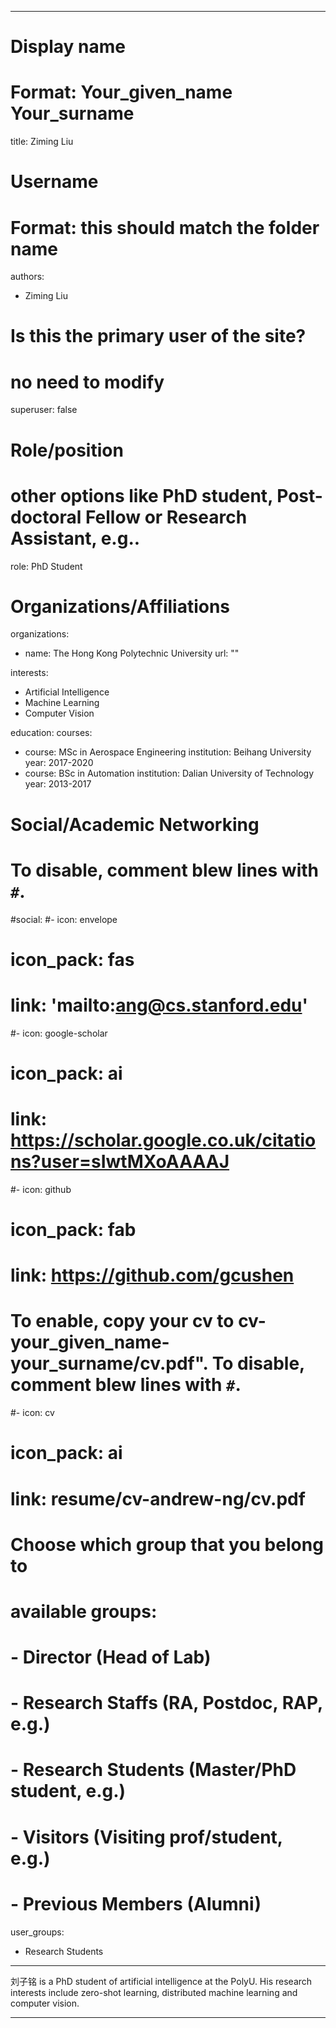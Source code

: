 
---
# Display name
# Format: Your_given_name Your_surname 
title: Ziming Liu

# Username
# Format: this should match the folder name
authors:
- Ziming Liu

# Is this the primary user of the site?
# no need to modify 
superuser: false

# Role/position
# other options like PhD student, Post-doctoral Fellow or Research Assistant, e.g..
role: PhD Student

# Organizations/Affiliations
organizations:
- name: The Hong Kong Polytechnic University
  url: ""

interests:
- Artificial Intelligence
- Machine Learning
- Computer Vision

education:
  courses:
  - course: MSc in Aerospace Engineering
    institution: Beihang University
    year: 2017-2020
  - course: BSc in Automation
    institution: Dalian University of Technology
    year: 2013-2017

# Social/Academic Networking
# To disable, comment blew lines with `#`.
#social:
#- icon: envelope
#  icon_pack: fas
#  link: 'mailto:ang@cs.stanford.edu'
#- icon: google-scholar
#  icon_pack: ai
#  link: https://scholar.google.co.uk/citations?user=sIwtMXoAAAAJ
#- icon: github
#  icon_pack: fab
#  link: https://github.com/gcushen

# To enable, copy your cv to cv-your_given_name-your_surname/cv.pdf". To disable, comment blew lines with `#`.
#- icon: cv
#  icon_pack: ai
#  link: resume/cv-andrew-ng/cv.pdf

# Choose which group that you belong to
#  available groups:
#  - Director (Head of Lab)
#  - Research Staffs (RA, Postdoc, RAP, e.g.)
#  - Research Students (Master/PhD student, e.g.)
#  - Visitors (Visiting prof/student, e.g.)
#  - Previous Members (Alumni)
user_groups:
- Research Students
---

刘子铭 is a PhD student of artificial intelligence at the PolyU. His research interests include zero-shot learning, distributed machine learning and computer vision.

---
